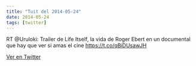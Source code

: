 ```yaml
---
title: "Tuit del 2014-05-24"
date: 2014-05-24
tags: [twitter]
---
```


RT @Uruloki: Trailer de Life Itself, la vida de Roger Ebert en un documental que hay que ver si amas el cine https://t.co/qBiDUsawJH



[Ver en Twitter](https://twitter.com/i/web/status/470208406964678656)
